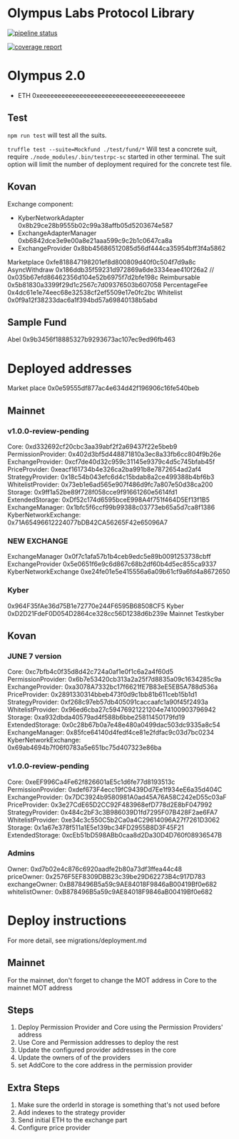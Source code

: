 # Olympus Labs Protocol Library

[![pipeline status](https://gitlab.com/aireach/olympus-protocol/badges/master/pipeline.svg)](https://gitlab.com/aireach/protocol-architecture/commits/master)

[![coverage report](https://gitlab.com/aireach/olympus-protocol/badges/develop/coverage.svg)](https://gitlab.com/aireach/olympus-protocol/commits/develop)

# Olympus 2.0

- ETH 0xeeeeeeeeeeeeeeeeeeeeeeeeeeeeeeeeeeeeeeee

## Test

`npm run test` will test all the suits.

`truffle test --suite=Mockfund ./test/fund/*` Will test a concrete suit, require `./node_modules/.bin/testrpc-sc` started in other terminal.
The suit option will limit the number of deployment required for the concrete test file.

## Kovan

Exchange component:

- KyberNetworkAdapter 0x8b29ce28b9555b02c99a38affb05d5203674e587
- ExchangeAdapterManager 0xb6842dce3e9e00a8e21aaa599c9c2b1c0647ca8a
- ExchangeProvider 0x8bb45686512085d56df444ca35954bff3f4a5862

Marketplace 0xfe818847198201ef8d800809d40f0c504f7d9a8c
AsyncWithdraw 0x186ddb35f59231d972869a6de3334eae410f26a2 // 0x035b67efd86462356d104e52b6975f7d2bfe198c
Reimbursable 0x5b81830a3399f29d1c2567c7d09376503b607058
PercentageFee 0x4dc61e1e74eec68e32538cf2ef5509e17e0fc2bc
Whitelist 0x0f9a12f38233dac6a1f394bd57a69840138b5abd

## Sample Fund

Abel 0x9b3456f18885327b9293673ac107ec9ed96fb463

# Deployed addresses

Market place 0x0e59555df877ac4e634d42f196906c16fe540beb

## Mainnet

### v1.0.0-review-pending

Core: 0xd332692cf20cbc3aa39abf2f2a69437f22e5beb9<br/>
PermissionProvider: 0x402d3bf5d448871810a3ec8a33fb6cc804f9b26e<br/>
ExchangeProvider: 0xcf7de40d32c959c31145e9379c4d5c745bfab45f<br/>
PriceProvider: 0xeacf161734b4e326ca2ba991b8e7872654ad2af4<br/>
StrategyProvider: 0x18c54b043efc6d4c15bdab8a2ce499388b4bf6b3<br/>
WhitelistProvider: 0x73eb1e6ad565e907f486d9fc7a807e50d38ca200<br/>
Storage: 0x9ff1a52be89f728f058cce9f91661260e5614fd1<br/>
ExtendedStorage: 0xDf52c174d6595bceE998A4f751f464D5Ef13f1B5<br/>
ExchangeManager: 0x1bfc5f6ccf99b99388c03773eb65a5d7ca8f1386<br/>
KyberNetworkExchange: 0x71A65496612224077bDB42CA56265F42e65096A7<br/>

### NEW EXCHANGE

ExchangeManager 0x0f7c1afa57b1b4ceb9edc5e89b0091253738cbff<br/>
ExchangeProvider 0x5e0651f6e9c6d867c68b2df60b4d5ec855ca9337<br/>
KyberNetworkExchange 0xe24fe01e5e415556a6a09b61cf9a6fd4a8672650<br/>

### Kyber

0x964F35fAe36d75B1e72770e244F6595B68508CF5 Kyber<br/>
0xD2D21FdeF0D054D2864ce328cc56D1238d6b239e Mainnet Testkyber<br/>

## Kovan

### JUNE 7 version

Core: 0xc7bfb4c0f35d8d42c724a0af1e0f1c6a2a4f60d5<br/>
PermissionProvider: 0x6b7e53420cb313a2a25f7d8835a09c1634285c9a<br/>
ExchangeProvider: 0xa3078A7332bc17f6621fE7B83eE5EB5A788d536a<br/>
PriceProvider: 0x2891330314bbeb473f0d9c1bb81b611ceb15b1d1<br/>
StrategyProvider: 0xf268c97eb57db405091caccaafc1a90f45f2493a<br/>
WhitelistProvider: 0x96ed6cba27c59476921221204e74100903796942<br/>
Storage: 0xa932dbda40579ad4f588b6bbe25811450179fd19<br/>
ExtendedStorage: 0x0c28b67b0a7e48e480a0499dac503dc9335a8c54<br/>
ExchangeManager: 0x85fce64140d4fedf4ce81e2fdfac9c03d7bc0234<br/>
KyberNetworkExchange: 0x69ab4694b7f06f0783a5e651bc75d407323e86ba<br/>

### v1.0.0-review-pending

Core: 0xeEF996Ca4Fe62f826601aE5c1d6fe77d8193513c<br/>
PermissionProvider: 0xdef673F4ecc19fC9439Dd7Ee1f934eE6a35d404C<br/>
ExchangeProvider: 0x7DC3924b9580981A0ad45A76A58C242eD55c03aF<br/>
PriceProvider: 0x3e27CdE65D2CC92F483968efD778d2E8bF047992<br/>
StrategyProvider: 0x484c2bF3c3B986039D1fd7295F07B428F2ae6FA7<br/>
WhitelistProvider: 0xe34c3c550C5b2Ca0a4C29614096A27f7261D3062<br/>
Storage: 0x1a67e378f511a1E5e139bc34FD2955B8D3F45F21<br/>
ExtendedStorage: 0xcEb51bD598ABb0caa8d2Da30D4D760f08936547B<br/>

### Admins

Owner: 0xd7b02e4c876c6920aadfe2b80a73df3ffea44c48<br/>
priceOwner: 0x2576F5EF8309DBB23c39be29D62273B4c917D783<br/>
exchangeOwner: 0xB878496B5a59c9AE84018F9846aB00419Bf0e682<br/>
whitelistOwner: 0xB878496B5a59c9AE84018F9846aB00419Bf0e682<br/>

# Deploy instructions

For more detail, see migrations/deployment.md

## Mainnet

For the mainnet, don't forget to change the MOT address in Core to the mainnet MOT address

## Steps

1.  Deploy Permission Provider and Core using the Permission Providers' address
2.  Use Core and Permission addresses to deploy the rest
3.  Update the configured provider addresses in the core
4.  Update the owners of of the providers
5.  set AddCore to the core address in the permission provider

## Extra Steps

1.  Make sure the orderId in storage is something that's not used before
2.  Add indexes to the strategy provider
3.  Send initial ETH to the exchange part
4.  Configure price provider
